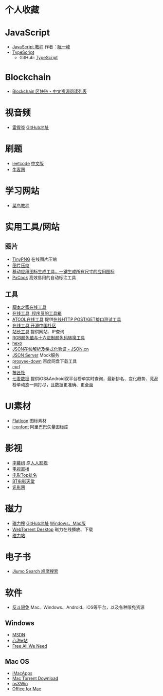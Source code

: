 # 个人收藏

# JavaScript
* [JavaScript 教程](https://wangdoc.com/javascript/index.html) 作者：[阮一峰](http://www.ruanyifeng.com/home.html)
* [TypeScript](http://www.typescriptlang.org)
    * GitHub: [TypeScript](https://GitHub.com/Microsoft/TypeScript)

# Blockchain
* [Blockchain 区块链 - 中文资源阅读列表](https://liuboyu.github.io/blockchain/)


# 视音频
* [雷霄骅](https://blog.csdn.net/leixiaohua1020) [GitHub地址](https://GitHub.com/leixiaohua1020)


# 刷题
* [leetcode](https://leetcode.com) [中文版](https://leetcode-cn.com)
* [牛客网](https://www.nowcoder.com)


# 学习网站
* [菜鸟教程](http://www.runoob.com)


# 实用工具/网站
## 图片
* [TinyPNG](https://tinypng.com) 在线图片压缩
* [图片压缩](https://img.top)
* [移动应用图标生成工具，一键生成所有尺寸的应用图标](https://icon.wuruihong.com)
* [PxCook](http://www.fancynode.com.cn/pxcook) 高效易用的自动标注工具

## 工具
* [脚本之家在线工具](http://tools.jb51.net)
* [在线工具, 程序员的工具箱](https://tool.lu)
* [ATOOL在线工具](http://www.atool.org) 提供[在线HTTP POST/GET接口测试工具](http://www.atool.org/httptest.php)
* [在线工具 开源中国社区](http://tool.oschina.net)
* [站长工具](http://tool.chinaz.com) 提供网站、IP查询
* [RGB颜色值与十六进制颜色码转换工具](http://www.sioe.cn/yingyong/yanse-rgb-16/)
* [hexo](https://hexo.io/zh-cn/)
* [JSON在线解析及格式化验证 - JSON.cn](https://www.json.cn)
* [JSON Server](https://GitHub.com/typicode/json-server) Mock服务
* [proxyee-down](https://GitHub.com/proxyee-down-org/proxyee-down) 百度网盘下载工具
* [curl](https://curl.haxx.se)
* [技匠社](http://jijiangshe.com)
* [七麦数据](https://www.qimai.cn) 提供iOS&Android双平台榜单实时查询，最新排名、变化趋势、竞品榜单动态一网打尽，且数据更准确、更全面


# UI素材
* [FlatIcon](https://www.flaticon.com) 图标素材
* [iconfont](http://iconfont.cn) 阿里巴巴矢量图标库


# 影视
* [字幕组](http://www.zimuzu.io) 原[人人影视](http://www.yyets.com)
* [电视直播](http://zb.iptv186.com/iptv.php?act=home)
* [电影Top排名](http://ifkdy.com/phb/douban.html)
* [BT电影天堂](http://www.btbtdy.net)
* [讯影网](http://www.xunyingwang.com)


# 磁力
* [磁力搜](http://bt.xiandan.in) [GitHub地址](https://github.com/dengyuhan/magnetW) [Windows、Mac版](https://github.com/youusername/magnetX)
* [WebTorrent Desktop](https://github.com/webtorrent/webtorrent-desktop) 磁力在线播放、下载
* [磁力站](http://oabt004.com)


# 电子书
* [Jiumo Search 鸠摩搜索](https://www.jiumodiary.com/)


# 软件
* [反斗限免](http://free.apprcn.com) Mac、Windows、Android、iOS等平台，以及各种限免资源


## Windows
* [MSDN](https://msdn.itellyou.cn)
* [心海e站](https://hrtsea.com)
* [Free All We Need](https://free.appnee.com)


## Mac OS
* [iMacApps](http://www.imacapps.net)
* [Mac Torrent Download](https://mac-torrent-download.net)
* [osXWin](http://www.osxwin.com)
* [Office for Mac](https://docs.microsoft.com/zh-cn/officeupdates/update-history-office-for-mac?redirectSourcePath=%252fzh-cn%252farticle%252foffice-2016-for-mac-%2525E7%25259A%252584%2525E6%25259B%2525B4%2525E6%252596%2525B0%2525E5%25258E%252586%2525E5%25258F%2525B2%2525E8%2525AE%2525B0%2525E5%2525BD%252595-700cab62-0d67-4f23-947b-3686cb1a8eb7)